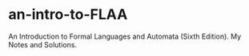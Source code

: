 # an-intro-to-FLAA
An Introduction to Formal Languages and Automata (Sixth Edition). My Notes and Solutions.
